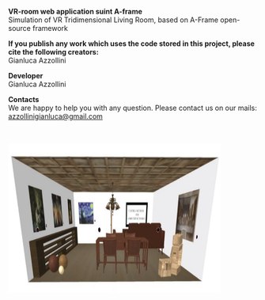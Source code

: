 **VR-room web application suint A-frame** <br/> 
Simulation of VR Tridimensional Living Room, based on A-Frame open-source framework

**If you publish any work which uses the code stored in this project, please cite the following creators:** <br/>
Gianluca Azzollini

**Developer** <br/>
Gianluca Azzollini <br/>  

**Contacts** <br/>
We are happy to help you with any question. Please contact us on our mails: <br/>
azzollinigianluca@gmail.com <br/>

<br/>
<br/>
<img src="https://github.com/azzollinigianluca95/VR-ROOM-web-application-using-a-frame/blob/master/project%20new/Screenshot.png" height="300", width="430">
